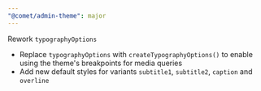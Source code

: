 ```yaml
---
"@comet/admin-theme": major
---
```


Rework `typographyOptions`

- Replace `typographyOptions` with `createTypographyOptions()` to enable using the theme's breakpoints for media queries
- Add new default styles for variants `subtitle1`, `subtitle2`, `caption` and `overline`
